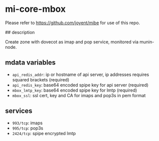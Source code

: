 mi-core-mbox
============

Please refer to https://github.com/joyent/mibe for use of this repo.

## description

Create zone with dovecot as imap and pop service, monitored via munin-node.

## mdata variables

- `api_redis_addr`: ip or hostname of api server, ip addresses requires squared brackets (required)
- `api_redis_key`: base64 encoded spipe key for api server (required)
- `mbox_lmtp_key`: base64 encoded spipe key for lmtp (required)
- `mbox_ssl`: ssl cert, key and CA for imaps and pop3s in pem format

## services

- `993/tcp`: imaps
- `995/tcp`: pop3s
- `2424/tcp`: spipe encrypted lmtp
